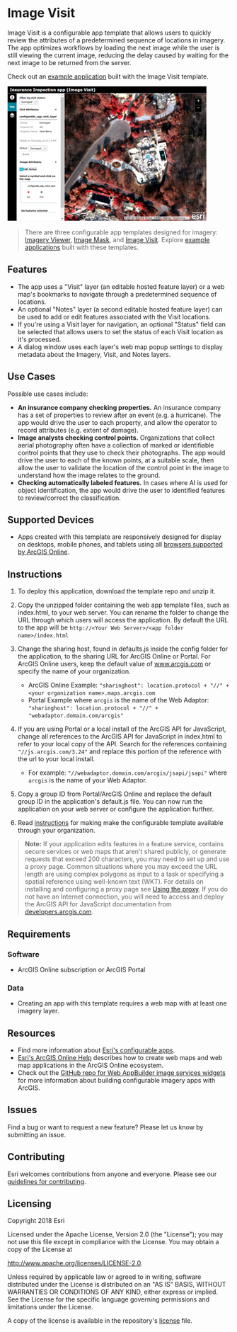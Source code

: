 # Image Visit
Image Visit is a configurable app template that allows users to quickly review the attributes of a predetermined sequence of locations in imagery. The app optimizes workflows by loading the next image while the user is still viewing the current image, reducing the delay caused by waiting for the next image to be returned from the server. 

Check out an [example application](https://www.arcgis.com/apps/ImageVisit/index.html?appid=c092e2e099194c609350c0976540800f) built with the Image Visit template.

![App](ImageVisit.png)

>There are three configurable app templates designed for imagery: [Imagery Viewer](https://github.com/Esri/imagery-viewer-template), [Image Mask](https://github.com/Esri/image-change-detection-template), and [Image Visit](https://github.com/Esri/image-visit-template/). Explore [example applications](http://arcgis.maps.arcgis.com/apps/MinimalGallery/index.html?appid=7207e9505d3e4cd4bf33e81c57190d1d) built with these templates. 

## Features
* The app uses a "Visit" layer (an editable hosted feature layer) or a web map's bookmarks to navigate through a predetermined sequence of locations.
* An optional "Notes" layer (a second editable hosted feature layer) can be used to add or edit features associated with the Visit locations.
* If you're using a Visit layer for navigation, an optional "Status" field can be selected that allows users to set the status of each Visit location as it's processed.
* A dialog window uses each layer's web map popup settings to display metadata about the Imagery, Visit, and Notes layers.
## Use Cases
Possible use cases include:
* __An insurance company checking properties.__ An insurance company has a set of properties to review after an event (e.g. a hurricane). The app would drive the user to each property, and allow the operator to record attributes (e.g. extent of damage).
* __Image analysts checking control points.__ Organizations that collect aerial photography often have a collection of marked or identifiable control points that they use to check their photographs. The app would drive the user to each of the known points, at a suitable scale, then allow the user to validate the location of the control point in the image to understand how the image relates to the ground. 
* __Checking automatically labeled features.__ In cases where AI is used for object identification, the app would drive the user to identified features to review/correct the classification.
## Supported Devices
* Apps created with this template are responsively designed for display on desktops, mobile phones, and tablets  using all [browsers supported by ArcGIS Online](http://doc.arcgis.com/en/arcgis-online/reference/browsers.htm).

## Instructions
1. To deploy this application, download the template repo and unzip it.
2. Copy the unzipped folder containing the web app template files, such as index.html, to your web server. You can rename the folder to change the URL through which users will access the application. By default the URL to the app will be `http://<Your Web Server>/<app folder name>/index.html`
3. Change the sharing host, found in defaults.js inside the config folder for the application, to the sharing URL for ArcGIS Online or Portal. For ArcGIS Online users, keep the default value of www.arcgis.com or specify the name of your organization.

	- ArcGIS Online Example:  `"sharinghost": location.protocol + "//" + <your organization name>.maps.arcgis.com`
	- Portal Example where `arcgis` is the name of the Web Adaptor: `"sharinghost": location.protocol + "//" + "webadaptor.domain.com/arcgis"`

4. If you are using Portal or a local install of the ArcGIS API for JavaScript, change all references to the ArcGIS API for JavaScript in index.html to refer to your local copy of the API. Search for the references containing `"//js.arcgis.com/3.24"` and replace this portion of the reference with the url to your local install.

	- For example: `"//webadaptor.domain.com/arcgis/jsapi/jsapi"` where `arcgis` is the name of your Web Adaptor.

5. Copy a group ID from Portal/ArcGIS Online and replace the default group ID in the application's default.js file. You can now run the application on your web server or configure the application further.

6. Read [instructions](https://doc.arcgis.com/en/arcgis-online/create-maps/create-app-templates.htm#ESRI_SECTION1_FBEEDC333D2A4765BA3F807B50AD558A) for making make the configurable template available through your organization.

> **Note:** If your application edits features in a feature service, contains secure services or web maps that aren't shared publicly, or generate requests that exceed 200 characters, you may need to set up and use a proxy page. Common situations where you may exceed the URL length are using complex polygons as input to a task or specifying a spatial reference using well-known text (WKT). For details on installing and configuring a proxy page see [Using the proxy](https://developers.arcgis.com/javascript/jshelp/ags_proxy.html). If you do not have an Internet connection, you will need to access and deploy the ArcGIS API for JavaScript documentation from [developers.arcgis.com](https://developers.arcgis.com/).

## Requirements
### Software
* ArcGIS Online subscription or ArcGIS Portal

### Data
* Creating an app with this template requires a web map with at least one imagery layer. 

## Resources
* Find more information about [Esri's configurable apps](http://www.esri.com/software/configurable-apps).
* [Esri's ArcGIS Online Help](http://resources.arcgis.com/en/help/arcgisonline/) describes how to create web maps and web map applications in the ArcGIS Online ecosystem.
* Check out the [GitHub repo for Web AppBuilder image services widgets](https://github.com/Esri/WAB-Image-Services-Widgets) for more information about building configurable imagery apps with ArcGIS.

## Issues
Find a bug or want to request a new feature?  Please let us know by submitting an issue.

## Contributing
Esri welcomes contributions from anyone and everyone. Please see our [guidelines for contributing](https://github.com/esri/contributing).

## Licensing
Copyright 2018 Esri

Licensed under the Apache License, Version 2.0 (the "License"); you may not use this file except in compliance with the License. You may obtain a copy of the License at 

http://www.apache.org/licenses/LICENSE-2.0. 

Unless required by applicable law or agreed to in writing, software distributed under the License is distributed on an "AS IS" BASIS, WITHOUT WARRANTIES OR CONDITIONS OF ANY KIND, either express or implied. See the License for the specific language governing permissions and limitations under the License.

A copy of the license is available in the repository's [license](LICENSE) file.



